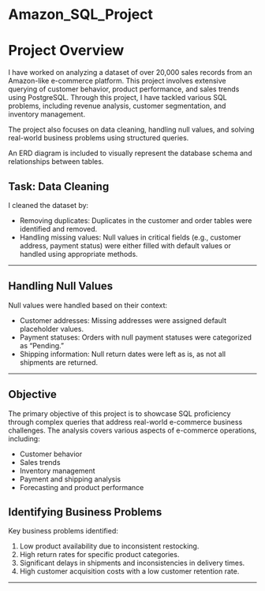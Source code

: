 # Amazon_SQL_Project

# Project Overview

I have worked on analyzing a dataset of over 20,000 sales records from an Amazon-like e-commerce platform. This project involves extensive querying of customer behavior, product performance, and sales trends using PostgreSQL. Through this project, I have tackled various SQL problems, including revenue analysis, customer segmentation, and inventory management.

The project also focuses on data cleaning, handling null values, and solving real-world business problems using structured queries.

An ERD diagram is included to visually represent the database schema and relationships between tables.

## Task: Data Cleaning

I cleaned the dataset by:
- Removing duplicates: Duplicates in the customer and order tables were identified and removed.
- Handling missing values: Null values in critical fields (e.g., customer address, payment status) were either filled with default values or handled using appropriate methods.

---

## Handling Null Values

Null values were handled based on their context:
- Customer addresses: Missing addresses were assigned default placeholder values.
- Payment statuses: Orders with null payment statuses were categorized as “Pending.”
- Shipping information: Null return dates were left as is, as not all shipments are returned.

---

## Objective

The primary objective of this project is to showcase SQL proficiency through complex queries that address real-world e-commerce business challenges. The analysis covers various aspects of e-commerce operations, including:
- Customer behavior
- Sales trends
- Inventory management
- Payment and shipping analysis
- Forecasting and product performance
  

## Identifying Business Problems

Key business problems identified:
1. Low product availability due to inconsistent restocking.
2. High return rates for specific product categories.
3. Significant delays in shipments and inconsistencies in delivery times.
4. High customer acquisition costs with a low customer retention rate.

---
